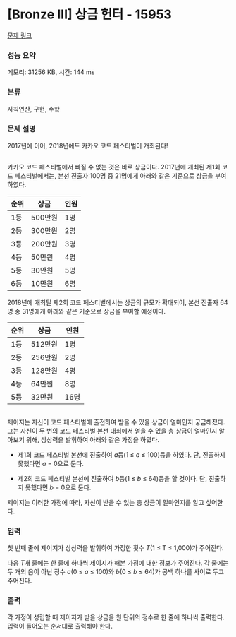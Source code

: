 # [Bronze III] 상금 헌터 - 15953 

[문제 링크](https://www.acmicpc.net/problem/15953) 

### 성능 요약

메모리: 31256 KB, 시간: 144 ms

### 분류

사칙연산, 구현, 수학

### 문제 설명

<p>2017년에 이어, 2018년에도 카카오 코드 페스티벌이 개최된다!</p>

<p style="text-align: center;"><img alt="" src=""></p>

<p>카카오 코드 페스티벌에서 빠질 수 없는 것은 바로 상금이다. 2017년에 개최된 제1회 코드 페스티벌에서는, 본선 진출자 100명 중 21명에게 아래와 같은 기준으로 상금을 부여하였다.</p>

<div class="table-responsive">
<table class="table table-bordered">
	<thead>
		<tr>
			<th>순위</th>
			<th>상금</th>
			<th>인원</th>
		</tr>
	</thead>
	<tbody>
		<tr>
			<td>1등</td>
			<td>500만원</td>
			<td>1명</td>
		</tr>
		<tr>
			<td>2등</td>
			<td>300만원</td>
			<td>2명</td>
		</tr>
		<tr>
			<td>3등</td>
			<td>200만원</td>
			<td>3명</td>
		</tr>
		<tr>
			<td>4등</td>
			<td>50만원</td>
			<td>4명</td>
		</tr>
		<tr>
			<td>5등</td>
			<td>30만원</td>
			<td>5명</td>
		</tr>
		<tr>
			<td>6등</td>
			<td>10만원</td>
			<td>6명</td>
		</tr>
	</tbody>
</table>
</div>

<p>2018년에 개최될 제2회 코드 페스티벌에서는 상금의 규모가 확대되어, 본선 진출자 64명 중 31명에게 아래와 같은 기준으로 상금을 부여할 예정이다.</p>

<div class="table-responsive">
<table class="table table-bordered">
	<thead>
		<tr>
			<th>순위</th>
			<th>상금</th>
			<th>인원</th>
		</tr>
	</thead>
	<tbody>
		<tr>
			<td>1등</td>
			<td>512만원</td>
			<td>1명</td>
		</tr>
		<tr>
			<td>2등</td>
			<td>256만원</td>
			<td>2명</td>
		</tr>
		<tr>
			<td>3등</td>
			<td>128만원</td>
			<td>4명</td>
		</tr>
		<tr>
			<td>4등</td>
			<td>64만원</td>
			<td>8명</td>
		</tr>
		<tr>
			<td>5등</td>
			<td>32만원</td>
			<td>16명</td>
		</tr>
	</tbody>
</table>
</div>

<p style="text-align: center;"><img alt="" src=""></p>

<p>제이지는 자신이 코드 페스티벌에 출전하여 받을 수 있을 상금이 얼마인지 궁금해졌다. 그는 자신이 두 번의 코드 페스티벌 본선 대회에서 얻을 수 있을 총 상금이 얼마인지 알아보기 위해, 상상력을 발휘하여 아래와 같은 가정을 하였다.</p>

<ul>
	<li>
	<p>제1회 코드 페스티벌 본선에 진출하여 <em>a</em>등(1 ≤ <em>a</em> ≤ 100)등을 하였다. 단, 진출하지 못했다면 <em>a</em> = 0으로 둔다.</p>
	</li>
	<li>
	<p>제2회 코드 페스티벌 본선에 진출하여 <em>b</em>등(1 ≤ <em>b</em> ≤ 64)등을 할 것이다. 단, 진출하지 못했다면 <em>b</em> = 0으로 둔다.</p>
	</li>
</ul>

<p>제이지는 이러한 가정에 따라, 자신이 받을 수 있는 총 상금이 얼마인지를 알고 싶어한다.</p>

### 입력 

 <p>첫 번째 줄에 제이지가 상상력을 발휘하여 가정한 횟수 <em>T</em>(1 ≤ T ≤ 1,000)가 주어진다.</p>

<p>다음 <em>T</em>개 줄에는 한 줄에 하나씩 제이지가 해본 가정에 대한 정보가 주어진다. 각 줄에는 두 개의 음이 아닌 정수 <em>a</em>(0 ≤ <em>a</em> ≤ 100)와 <em>b</em>(0 ≤ <em>b</em> ≤ 64)가 공백 하나를 사이로 두고 주어진다.</p>

### 출력 

 <p>각 가정이 성립할 때 제이지가 받을 상금을 원 단위의 정수로 한 줄에 하나씩 출력한다. 입력이 들어오는 순서대로 출력해야 한다.</p>

